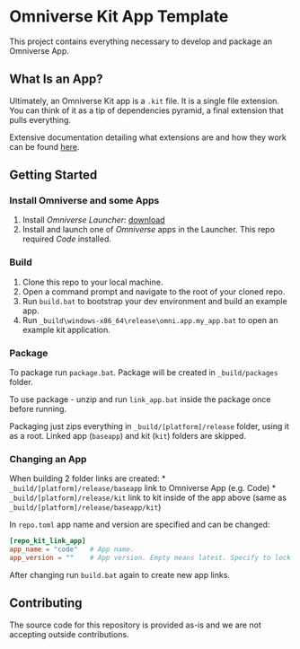 # Omniverse Kit App Template

This project contains everything necessary to develop and package an Omniverse App.


## What Is an App?

Ultimately, an Omniverse Kit app is a `.kit` file. It is a single file extension. You can think of it as a tip of dependencies pyramid, a final extension that pulls everything.

Extensive documentation detailing what extensions are and how they work can be found [here](https://docs.omniverse.nvidia.com/py/kit/docs/guide/extensions.html).

## Getting Started

### Install Omniverse and some Apps

1. Install *Omniverse Launcher*: [download](https://www.nvidia.com/en-us/omniverse/download)
2. Install and launch one of *Omniverse* apps in the Launcher. This repo required *Code* installed.

### Build

1. Clone this repo to your local machine.
2. Open a command prompt and navigate to the root of your cloned repo.
3. Run `build.bat` to bootstrap your dev environment and build an example app.
4. Run `_build\windows-x86_64\release\omni.app.my_app.bat` to open an example kit application.

### Package

To package run `package.bat`. Package will be created in `_build/packages` folder.

To use package - unzip and run `link_app.bat` inside the package once before running.

Packaging just zips everything in `_build/[platform]/release` folder, using it as a root. Linked app (`baseapp`) and kit (`kit`) folders are skipped.

### Changing an App

When building 2 folder links are created:
    * `_build/[platform]/release/baseapp` link to Omniverse App (e.g. Code)
    * `_build/[platform]/release/kit` link to kit inside of the app above (same as `_build/[platform]/release/baseapp/kit`)

In `repo.toml` app name and version are specified and can be changed:

```toml
[repo_kit_link_app]
app_name = "code"   # App name.
app_version = ""    # App version. Empty means latest. Specify to lock version, e.g. "2022.2.0-rc.3"
```

After changing run `build.bat` again to create new app links.

## Contributing
The source code for this repository is provided as-is and we are not accepting outside contributions.
